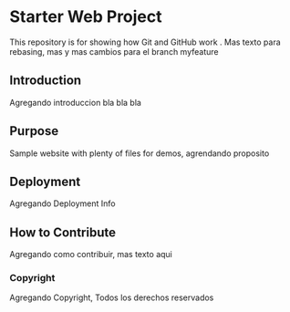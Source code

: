 # Starter Web Project

This repository is for showing how Git and GitHub work . Mas texto para rebasing, mas y mas cambios para el branch myfeature

## Introduction

Agregando introduccion bla bla bla 

## Purpose

Sample website with plenty of files for demos, agrendando proposito


## Deployment

Agregando Deployment Info

## How to Contribute

Agregando como contribuir, mas texto aqui 


### Copyright
Agregando Copyright, Todos los derechos reservados



